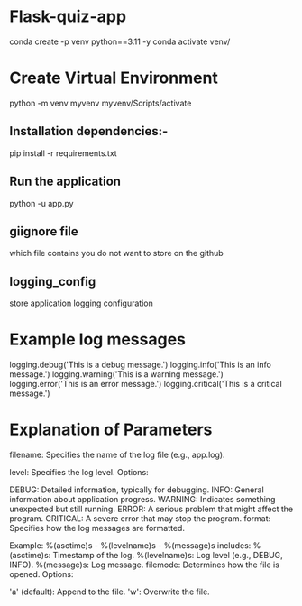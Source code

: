 # Flask-quiz-app


conda create -p venv python==3.11 -y 
conda activate venv/

# Create Virtual Environment
python -m venv myvenv
myvenv/Scripts/activate

## Installation dependencies:-
pip install -r requirements.txt

## Run the application 
python -u app.py

## giignore file 
which file contains you do not want to store on the github 

## logging_config 
store application logging configuration

# Example log messages
logging.debug('This is a debug message.')
logging.info('This is an info message.')
logging.warning('This is a warning message.')
logging.error('This is an error message.')
logging.critical('This is a critical message.')

# Explanation of Parameters
filename: Specifies the name of the log file (e.g., app.log).

level: Specifies the log level. Options:

DEBUG: Detailed information, typically for debugging.
INFO: General information about application progress.
WARNING: Indicates something unexpected but still running.
ERROR: A serious problem that might affect the program.
CRITICAL: A severe error that may stop the program.
format: Specifies how the log messages are formatted.

Example: %(asctime)s - %(levelname)s - %(message)s includes:
%(asctime)s: Timestamp of the log.
%(levelname)s: Log level (e.g., DEBUG, INFO).
%(message)s: Log message.
filemode: Determines how the file is opened. Options:

'a' (default): Append to the file.
'w': Overwrite the file.
